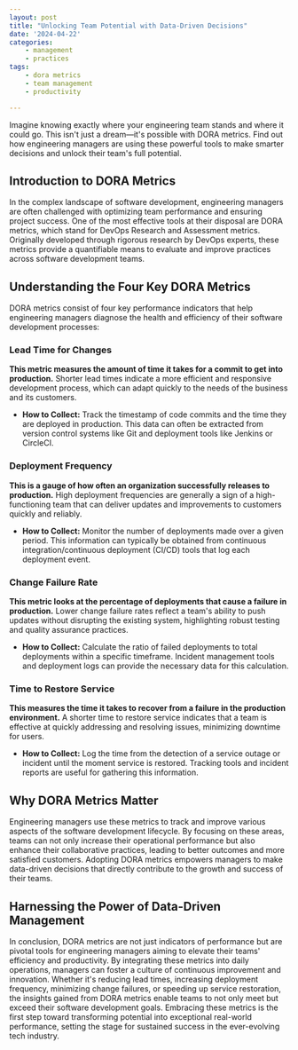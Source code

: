 ```yaml
---
layout: post
title: "Unlocking Team Potential with Data-Driven Decisions"
date: '2024-04-22'
categories:
    - management
    - practices
tags:
    - dora metrics 
    - team management
    - productivity

---
```


Imagine knowing exactly where your engineering team stands and where it could go. This isn't just a dream—it's possible with DORA metrics. Find out how engineering managers are using these powerful tools to make smarter decisions and unlock their team's full potential.


## Introduction to DORA Metrics

In the complex landscape of software development, engineering managers are often challenged with optimizing team performance and ensuring project success. One of the most effective tools at their disposal are DORA metrics, which stand for DevOps Research and Assessment metrics. Originally developed through rigorous research by DevOps experts, these metrics provide a quantifiable means to evaluate and improve practices across software development teams.

## Understanding the Four Key DORA Metrics

DORA metrics consist of four key performance indicators that help engineering managers diagnose the health and efficiency of their software development processes:

### Lead Time for Changes
**This metric measures the amount of time it takes for a commit to get into production.** Shorter lead times indicate a more efficient and responsive development process, which can adapt quickly to the needs of the business and its customers.
- **How to Collect:** Track the timestamp of code commits and the time they are deployed in production. This data can often be extracted from version control systems like Git and deployment tools like Jenkins or CircleCI.

### Deployment Frequency
**This is a gauge of how often an organization successfully releases to production.** High deployment frequencies are generally a sign of a high-functioning team that can deliver updates and improvements to customers quickly and reliably.
- **How to Collect:** Monitor the number of deployments made over a given period. This information can typically be obtained from continuous integration/continuous deployment (CI/CD) tools that log each deployment event.

### Change Failure Rate
**This metric looks at the percentage of deployments that cause a failure in production.** Lower change failure rates reflect a team's ability to push updates without disrupting the existing system, highlighting robust testing and quality assurance practices.
- **How to Collect:** Calculate the ratio of failed deployments to total deployments within a specific timeframe. Incident management tools and deployment logs can provide the necessary data for this calculation.

### Time to Restore Service
**This measures the time it takes to recover from a failure in the production environment.** A shorter time to restore service indicates that a team is effective at quickly addressing and resolving issues, minimizing downtime for users.
- **How to Collect:** Log the time from the detection of a service outage or incident until the moment service is restored. Tracking tools and incident reports are useful for gathering this information.

## Why DORA Metrics Matter

Engineering managers use these metrics to track and improve various aspects of the software development lifecycle. By focusing on these areas, teams can not only increase their operational performance but also enhance their collaborative practices, leading to better outcomes and more satisfied customers. Adopting DORA metrics empowers managers to make data-driven decisions that directly contribute to the growth and success of their teams.

## Harnessing the Power of Data-Driven Management

In conclusion, DORA metrics are not just indicators of performance but are pivotal tools for engineering managers aiming to elevate their teams' efficiency and productivity. By integrating these metrics into daily operations, managers can foster a culture of continuous improvement and innovation. Whether it's reducing lead times, increasing deployment frequency, minimizing change failures, or speeding up service restoration, the insights gained from DORA metrics enable teams to not only meet but exceed their software development goals. Embracing these metrics is the first step toward transforming potential into exceptional real-world performance, setting the stage for sustained success in the ever-evolving tech industry.
